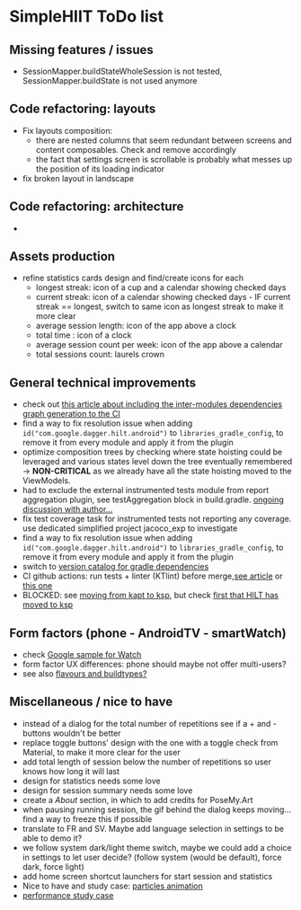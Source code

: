 # SimpleHIIT ToDo list

## Missing features / issues
* SessionMapper.buildStateWholeSession is not tested, SessionMapper.buildState is not used anymore

## Code refactoring: layouts
* Fix layouts composition:
  * there are nested columns that seem redundant between screens and content composables. Check and remove accordingly
  * the fact that settings screen is scrollable is probably what messes up the position of its loading indicator
* fix broken layout in landscape

## Code refactoring: architecture
* 

## Assets production
* refine statistics cards design and find/create icons for each
  * longest streak: icon of a cup and a calendar showing checked days
  * current streak: icon of a calendar showing checked days - IF current streak == longest, switch to same icon as longest streak to make it more clear
  * average session length: icon of the app above a clock
  * total time : icon of a clock
  * average session count per week: icon of the app above a calendar
  * total sessions count: laurels crown

## General technical improvements
* check out [this article about including the inter-modules dependencies graph generation to the CI](https://medium.com/google-developer-experts/how-to-display-your-android-project-dependency-graph-in-your-ticke-file-e52dcadafa7a)
* find a way to fix resolution issue when adding `id("com.google.dagger.hilt.android")` to `libraries_gradle_config`, to remove it from every module and apply it from the plugin
* optimize composition trees by checking where state hoisting could be leveraged and various states level down the tree eventually remembered -> **NON-CRITICAL** as we already have all the state hoisting moved to the ViewModels.
* had to exclude the external instrumented tests module from report aggregation plugin, see testAggregation block in build.gradle. [ongoing discussion with author...](https://github.com/gmazzo/gradle-android-test-aggregation-plugin/issues/32)
* fix test coverage task for instrumented tests not reporting any coverage. use dedicated simplified project jacoco_exp to investigate
* find a way to fix resolution issue when adding `id("com.google.dagger.hilt.android")` to `libraries_gradle_config`, to remove it from every module and apply it from the plugin
* switch to [version catalog for gradle dependencies](https://proandroiddev.com/mastering-gradle-dependency-management-with-version-catalogs-a-comprehensive-guide-d60e2fd1dac2)
* CI github actions: run tests + linter (KTlint) before merge,[see article](https://medium.com/geekculture/how-to-build-sign-and-publish-android-application-using-github-actions-aa6346679254) or[ this one](https://proandroiddev.com/create-android-release-using-github-actions-c052006f6b0b?source=rss----c72404660798---4)
* BLOCKED: see [moving from kapt to ksp](https://developer.android.com/build/migrate-to-ksp), but check [first that HILT has moved to ksp](https://kotlinlang.org/docs/ksp-overview.html#resources)

## Form factors (phone - AndroidTV - smartWatch)
* check [Google sample for Watch](https://github.com/android/wear-os-samples/tree/main/WearVerifyRemoteApp)
* form factor UX differences: phone should maybe not offer multi-users?
* see also [ flavours and buildtypes?](https://blog.protein.tech/product-flavors-and-build-types-in-android-projects-customizing-base-urls-logos-and-more-bf0099508949?source=rss------android_development-5)

## Miscellaneous / nice to have
* instead of a dialog for the total number of repetitions see if a + and - buttons wouldn't be better
* replace toggle buttons' design with the one with a toggle check from Material, to make it more clear for the user
* add total length of session below the number of repetitions so user knows how long it will last
* design for statistics needs some love
* design for session summary needs some love
* create a _About_ section, in which to add credits for PoseMy.Art
* when pausing running session, the gif behind the dialog keeps moving... find a way to freeze this if possible
* translate to FR and SV. Maybe add language selection in settings to be able to demo it?
* we follow system dark/light theme switch, maybe we could add a choice in settings to let user decide? (follow system (would be default), force dark, force light)
* add home screen shortcut launchers for start session and statistics
* Nice to have and study case: [particles animation](https://proandroiddev.com/creating-a-particle-explosion-animation-in-jetpack-compose-4ee42022bbfa)
* [performance study case](https://proandroiddev.com/jetpack-compose-tutorial-improving-performance-in-dribbble-audio-app-b19848cf12e3)

